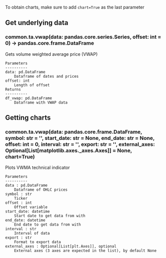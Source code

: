 To obtain charts, make sure to add `chart=True` as the last parameter

## Get underlying data 
### common.ta.vwap(data: pandas.core.series.Series, offset: int = 0) -> pandas.core.frame.DataFrame

Gets volume weighted average price (VWAP)

    Parameters
    ----------
    data: pd.DataFrame
        Dataframe of dates and prices
    offset: int
        Length of offset
    Returns
    ----------
    df_vwap: pd.DataFrame
        Dataframe with VWAP data

## Getting charts 
### common.ta.vwap(data: pandas.core.frame.DataFrame, symbol: str = '', start_date: str = None, end_date: str = None, offset: int = 0, interval: str = '', export: str = '', external_axes: Optional[List[matplotlib.axes._axes.Axes]] = None, chart=True)

Plots VWMA technical indicator

    Parameters
    ----------
    data : pd.DataFrame
        Dataframe of OHLC prices
    symbol : str
        Ticker
    offset : int
        Offset variable
    start_date: datetime
        Start date to get data from with
    end_date: datetime
        End date to get data from with
    interval : str
        Interval of data
    export : str
        Format to export data
    external_axes : Optional[List[plt.Axes]], optional
        External axes (3 axes are expected in the list), by default None
